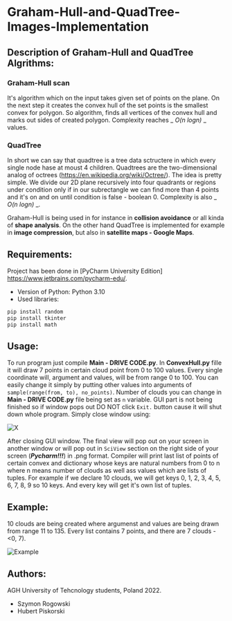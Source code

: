 # Graham-Hull-and-QuadTree-Images-Implementation

## Description of Graham-Hull and QuadTree Algrithms:
### Graham-Hull scan
It's algorithm which on the input takes given set of points on the plane. On the next step it creates the convex hull of the set points is the smallest convex for polygon. So algorithm, finds all vertices of the convex hull and marks out sides of created polygon. Complexity reaches _ _O(n logn)_ _ values.
### QuadTree
In short we can say that quadtree is a tree data sctructere in which every single node hase at moust 4 children. Quadtrees are the two-dimensional analog of octrees (https://en.wikipedia.org/wiki/Octree/). The idea is pretty simple. We divide our 2D plane recursively into four quadrants or regions under condition only if in our subrectangle we can find more than 4 points and it's on and on until condition is false - boolean 0. Complexity is also _ _O(n logn)_ _.

Graham-Hull is being used in for instance in **collision avoidance** or all kinda of **shape analysis**. On the other hand QuadTree is implemented for example in **image compression**, but also in **satellite maps - Google Maps**.

## Requirements:
Project has been done in [PyCharm University Edition] https://www.jetbrains.com/pycharm-edu/.
- Version of Python: Python 3.10
- Used libraries:
```Python
pip install random
pip install tkinter 
pip install math
```
## Usage:
To run program just compile **Main - DRIVE CODE.py**. In **ConvexHull.py** fille it will draw 7 points in certain cloud point from 0 to 100 values. Every single coordinate will, argument and values, will be from range 0 to 100. You can easily change it simply by putting other values into arguments of `sample(range(from, to), no_points)`. Number of clouds you can change in **Main - DRIVE CODE.py** file being set as `n` variable.
GUI part is not being finished so if window pops out DO NOT click `Exit.` button cause it will shut down whole program. Simply close window using:

![X](https://user-images.githubusercontent.com/92062717/167656438-2eb18b75-3373-4f00-acdc-d07a94898910.png)

After closing GUI window. The final view will pop out on your screen in another window or will pop out in `SciView` section on the right side of your screen (***Pycharm!!!***) in .png format.
Compiler will print last list of points of certain convex and dictionary whose keys are natural numbers from 0 to n where n means number of clouds as well ass values which are lists of tuples. For example if we declare 10 clouds, we will get keys 0, 1, 2, 3, 4, 5, 6, 7, 8, 9 so 10 keys. And every key will get it's own list of tuples.
## Example:
10 clouds are being created where argumenst and values are being drawn from range 11 to 135. Every list contains 7 points, and there are 7 clouds - <0, 7).

![Example](https://user-images.githubusercontent.com/92062717/167663019-39eeb97f-d0cb-4bf8-af12-283a0d9564f5.png)

## Authors:
AGH University of Tehcnology students, Poland 2022.
- Szymon Rogowski
- Hubert Piskorski
